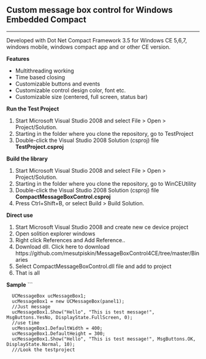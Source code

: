 <h2>Custom message box control for Windows Embedded Compact</h2>
<hr/>
Developed with Dot Net Compact Framework 3.5 for Windows CE 5,6,7, windows mobile, windows compact app and or other CE version.

<b>Features</b>
<ul>
    <li>Multithreading working</li>
    <li>Time based closing</li>
    <li>Customizable buttons and events</li>
    <li>Customizable control design color, font etc.</li>
    <li>Customizable size (centered, full screen, status bar)</li>
</ul>

<b>Run the Test Project</b>
<ol>
    <li>Start Microsoft Visual Studio 2008 and select File > Open > Project/Solution.</li>
    <li>Starting in the folder where you clone the repository, go to TestProject </li>
    <li>Double-click the Visual Studio 2008 Solution (csproj) file <b>TestProject.csproj</b></li>
   
</ol>

<b>Build the library</b>
<ol>
    <li>Start Microsoft Visual Studio 2008 and select File > Open > Project/Solution.</li>
    <li>Starting in the folder where you clone the repository, go to WinCEUtility </li>
    <li>Double-click the Visual Studio 2008 Solution (csproj) file <b>CompactMessageBoxControl.csproj</b></li>
     <li>Press Ctrl+Shift+B, or select Build > Build Solution.</li>
</ol>

<b>Direct use</b>
<ol>
    <li>Start Microsoft Visual Studio 2008 and create new ce device project</li>
    <li>Open solition explorer windows</li>
    <li>Right click References and Add Reference..</li>
    <li>Download dll. Click here to download https://github.com/mesutpiskin/MessageBoxControl4CE/tree/master/Binaries </li>
    <li>Select CompactMessageBoxControl.dll file and add to project</li>
    <li>That is all</li>
</ol>
<b>Sample</b>
```

      UCMessageBox ucMessageBox1;
      ucMessageBox1 = new UCMessageBox(panel1);
      //Just message
      ucMessageBox1.Show("Hello", "This is test message!", MsgButtons.YesNo, DisplayState.FullScreen, 0);
      //use time
      ucMessageBox1.DefaultWidth = 400;
      ucMessageBox1.DefaultHeight = 300;
      ucMessageBox1.Show("Hello", "This is test message!", MsgButtons.OK, DisplayState.Normal, 10);
      ///Look the testproject

```
